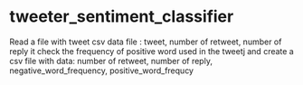# tweeter_sentiment_classifier

Read a file with tweet csv data file : tweet, number of retweet, number of reply
it check the frequency of positive word used in the tweetj and create a csv file with data:  number of retweet, number of reply, negative_word_frequency, positive_word_frequcy
